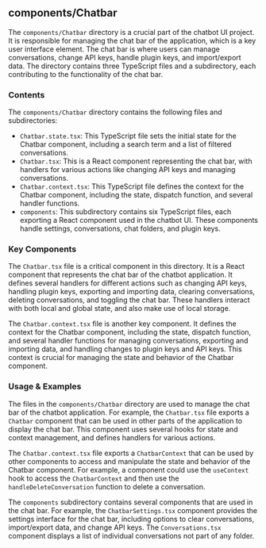 
## components/Chatbar

The `components/Chatbar` directory is a crucial part of the chatbot UI project. It is responsible for managing the chat bar of the application, which is a key user interface element. The chat bar is where users can manage conversations, change API keys, handle plugin keys, and import/export data. The directory contains three TypeScript files and a subdirectory, each contributing to the functionality of the chat bar.

### Contents

The `components/Chatbar` directory contains the following files and subdirectories:

- `Chatbar.state.tsx`: This TypeScript file sets the initial state for the Chatbar component, including a search term and a list of filtered conversations.
- `Chatbar.tsx`: This is a React component representing the chat bar, with handlers for various actions like changing API keys and managing conversations.
- `Chatbar.context.tsx`: This TypeScript file defines the context for the Chatbar component, including the state, dispatch function, and several handler functions.
- `components`: This subdirectory contains six TypeScript files, each exporting a React component used in the chatbot UI. These components handle settings, conversations, chat folders, and plugin keys.

### Key Components

The `Chatbar.tsx` file is a critical component in this directory. It is a React component that represents the chat bar of the chatbot application. It defines several handlers for different actions such as changing API keys, handling plugin keys, exporting and importing data, clearing conversations, deleting conversations, and toggling the chat bar. These handlers interact with both local and global state, and also make use of local storage.

The `Chatbar.context.tsx` file is another key component. It defines the context for the Chatbar component, including the state, dispatch function, and several handler functions for managing conversations, exporting and importing data, and handling changes to plugin keys and API keys. This context is crucial for managing the state and behavior of the Chatbar component.

### Usage & Examples

The files in the `components/Chatbar` directory are used to manage the chat bar of the chatbot application. For example, the `Chatbar.tsx` file exports a `Chatbar` component that can be used in other parts of the application to display the chat bar. This component uses several hooks for state and context management, and defines handlers for various actions.

The `Chatbar.context.tsx` file exports a `ChatbarContext` that can be used by other components to access and manipulate the state and behavior of the Chatbar component. For example, a component could use the `useContext` hook to access the `ChatbarContext` and then use the `handleDeleteConversation` function to delete a conversation.

The `components` subdirectory contains several components that are used in the chat bar. For example, the `ChatbarSettings.tsx` component provides the settings interface for the chat bar, including options to clear conversations, import/export data, and change API keys. The `Conversations.tsx` component displays a list of individual conversations not part of any folder.
